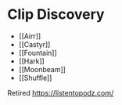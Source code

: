 # Clip Discovery
* [[Airr]]
* [[Castyr]]
* [[Fountain]]
* [[Hark]]
* [[Moonbeam]]
* [[Shuffle]]

Retired
https://listentopodz.com/
